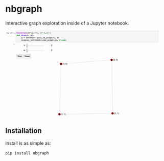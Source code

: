 nbgraph
=======

Interactive graph exploration inside of a Jupyter notebook.

![screenshot](screenshot.gif)

Installation
------------

Install is as simple as:

    pip install nbgraph

